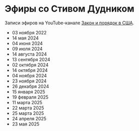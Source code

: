 # Эфиры со Стивом Дудником

Записи эфиров на YouTube-канале [Закон и порядок в США](https://www.youtube.com/@SteveDoudnik).

- 03 ноября 2022
- 14 мая 2024
- 04 июня 2024
- 09 июля 2024
- 14 августа 2024
- 13 сентября 2024
- 02 октября 2024
- 14 октября 2024
- 04 ноября 2024
- 23 ноября 2024
- 26 декабря 2024
- 15 января 2025
- 19 февраля 2025
- 11 марта 2025
- 22 марта 2025
- 25 марта 2025
- 24 апреля 2025
- 23 мая 2025
